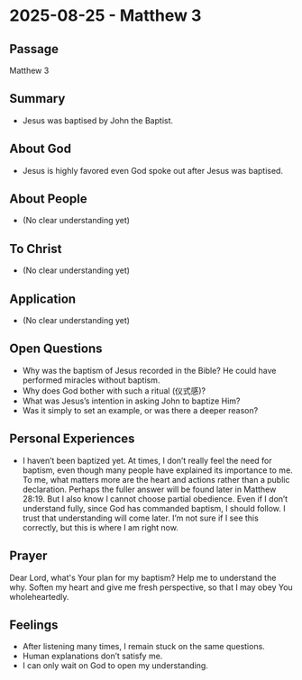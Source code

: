 # 2025-08-25 - Matthew 3

## Passage
Matthew 3

## Summary
- Jesus was baptised by John the Baptist.

## About God
- Jesus is highly favored even God spoke out after Jesus was baptised.

## About People
- (No clear understanding yet)

## To Christ
- (No clear understanding yet)

## Application
- (No clear understanding yet)

## Open Questions
- Why was the baptism of Jesus recorded in the Bible? He could have performed miracles without baptism.
- Why does God bother with such a ritual (仪式感)?
- What was Jesus’s intention in asking John to baptize Him?
- Was it simply to set an example, or was there a deeper reason?

## Personal Experiences
- I haven’t been baptized yet. At times, I don’t really feel the need for baptism, even though many people have explained its importance to me. To me, what matters more are the heart and actions rather than a public declaration. Perhaps the fuller answer will be found later in Matthew 28:19. But I also know I cannot choose partial obedience. Even if I don’t understand fully, since God has commanded baptism, I should follow. I trust that understanding will come later. I’m not sure if I see this correctly, but this is where I am right now.

## Prayer
Dear Lord, what's Your plan for my baptism? Help me to understand the why. Soften my heart and give me fresh perspective, so that I may obey You wholeheartedly.

## Feelings
- After listening many times, I remain stuck on the same questions.
- Human explanations don’t satisfy me.
- I can only wait on God to open my understanding.